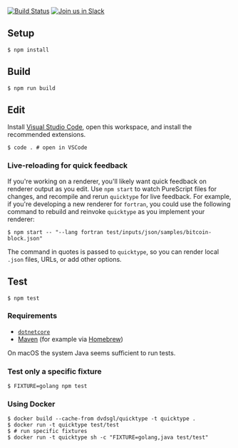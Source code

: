 [![Build Status](https://travis-ci.org/quicktype/quicktype.svg?branch=master)](https://travis-ci.org/quicktype/quicktype) [![Join us in Slack](https://slackin-knsbmtpweu.now.sh/badge.svg)](https://slackin-knsbmtpweu.now.sh/)

## Setup

```shell
$ npm install
```

## Build

```shell
$ npm run build
```

## Edit

Install [Visual Studio Code](https://code.visualstudio.com/), open this workspace,
and install the recommended extensions.

```shell
$ code . # open in VSCode
```

### Live-reloading for quick feedback

If you're working on a renderer, you'll likely want quick feedback on renderer output as you edit.
Use `npm start` to watch PureScript files for changes, and recompile and rerun `quicktype` for
live feedback. For example, if you're developing a new renderer for `fortran`, you
could use the following command to rebuild and reinvoke `quicktype` as you implement your renderer:

```shell
$ npm start -- "--lang fortran test/inputs/json/samples/bitcoin-block.json"
```

The command in quotes is passed to `quicktype`, so you can render local `.json` files, URLs, or add other options.

## Test

```shell
$ npm test
```

### Requirements

* [`dotnetcore`](https://www.microsoft.com/net/core#macos)
* [Maven](https://maven.apache.org/) (for example via [Homebrew](https://brew.sh))

On macOS the system Java seems sufficient to run tests.

### Test only a specific fixture

```shell
$ FIXTURE=golang npm test
```

### Using Docker

```shell
$ docker build --cache-from dvdsgl/quicktype -t quicktype .
$ docker run -t quicktype test/test
$ # run specific fixtures
$ docker run -t quicktype sh -c "FIXTURE=golang,java test/test"
```
